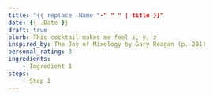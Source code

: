 ```yaml
---
title: "{{ replace .Name "-" " " | title }}"
date: {{ .Date }}
draft: true
blurb: This cocktail makes me feel x, y, z
inspired_by: The Joy of Mixology by Gary Reagan (p. 281)
personal_rating: 3
ingredients:
    - Ingredient 1
steps:
    - Step 1
---
```


